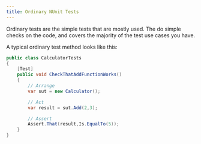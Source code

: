 ```yaml
---
title: Ordinary NUnit Tests
---
```


Ordinary tests are the simple tests that are mostly used.  The do simple checks on the code, and covers the majority of the test use cases you have.

A typical ordinary test method looks like this:

```csharp
public class CalculatorTests
{
    [Test]
    public void CheckThatAddFunctionWorks()
    {
        // Arrange
        var sut = new Calculator();

        // Act
        var result = sut.Add(2,3);

        // Assert
        Assert.That(result,Is.EqualTo(5));
    }
}
```
